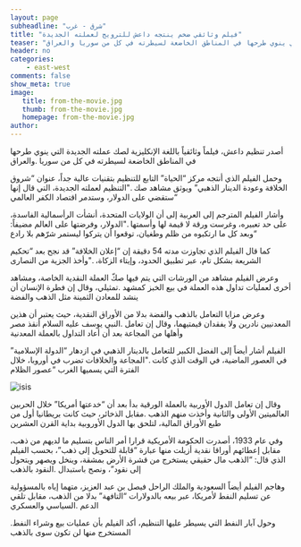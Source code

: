 ```yaml
---
layout: page
subheadline: "شرق - غرب"
title: "فيلم وثائقي ضخم ينتجه داعش للترويج لعملته الجديدة"
teaser: "أصدر تنظيم داعش، فيلماً وثائقياً باللغة الإنكليزية لصك عملته الجديدة التي ينوي طرحها في المناطق الخاضعة لسيطرته في كل من سوريا والعراق"
header: no
categories:
    - east-west
comments: false
show_meta: true
image:
   title: from-the-movie.jpg
   thumb: from-the-movie.jpg
   homepage: from-the-movie.jpg
author:
---
```




أصدر تنظيم داعش، فيلماً وثائقياً باللغة الإنكليزية لصك عملته الجديدة التي ينوي طرحها في المناطق الخاضعة لسيطرته في كل من سوريا .والعراق

وحمل الفيلم الذي أنتجه مركز “الحياة” التابع للتنظيم بتقنيات عالية جداً، عنوان “شروق الخلافة وعودة الدينار الذهبي” ويوثق مشاهد صك ."التنظيم لعملته الجديدة، التي قال إنها “ستقضي على الدولار، وستدمر اقتصاد الكفر العالمي

وأشار الفيلم المترجم إلى العربية إلى أن الولايات المتحدة، أنشأت الرأسمالية الفاسدة، على حد تعبيره، وغرست ورقة لا قيمة لها وأسمتها ."الدولار، وفرضتها على العالم مضيفاً: “وبعد كل ما ارتكبوه من ظلم وطغيان، توقعوا أن يتركوا ليستمر شرّهم بلا رادع

كما قال الفيلم الذي تجاوزت مدته 54 دقيقة إن “إعلان الخلافة” قد نجح بعد “تحكيم الشريعة بشكل تام، عبر تطبيق الحدود، وإيتاء الزكاة، ."وأخذ الجزية من النصارى

وعرض الفيلم مشاهد من الورشات التي يتم فيها صكّ العملة النقدية الخاصة، ومشاهد أخرى لعمليات تداول هذه العملة في بيع الخبز كمشهد .تمثيلي، وقال إن فطرة الإنسان أن ينشد للمعادن الثمينة مثل الذهب والفضة

وعرض مزايا التعامل بالذهب والفضة بدلا من الأوراق النقدية، حيث يعتبر أن هذين المعدنيين نادرين ولا يفقدان قيمتيهما، وقال إن تعامل .النبي يوسف عليه السلام أنقذ مصر وأهلها من المجاعة بعد أن أعاد التداول بالعملة المعدنية

الفيلم أشار أيضاً إلى الفضل الكبير للتعامل بالدينار الذهبي في ازدهار “الدولة الإسلامية” في العصور الماضية، في الوقت الذي كانت ."المجاعة والخلافات تضرب في أوروبا، خلال الفترة التي يسميها الغرب “عصور الظلام

<img src="{{ site.url }}/images/isis-money.jpg" alt="isis"/>



وقال إن تعامل الدول الأوربية بالعملة الورقية بدأ بعد أن “خدعتها أمريكا” خلال الحربين العالميتين الأولى والثانية وأخذت منهم الذهب .مقابل الذخائر، حيث كانت بريطانيا أول من طبع الأوراق المالية، لتلحق بها الدول الأوروبية بداية القرن العشرين

وفي عام 1933، أصدرت الحكومة الأمريكية قرارا أمر الناس بتسليم ما لديهم من ذهب، مقابل إعطائهم أوراقا نقدية أزيلت منها عبارة “قابلة للتحويل إلى ذهب”، بحسب الفيلم الذي قال: “الذهب مال حقيقي يستخرج من قشرة الأرض بمشقة، وينخل ويصهر ويتحول إلى نقود”، ونصح باستبدال .النقود بالذهب

وهاجم الفيلم أيضاً السعودية والملك الراحل فيصل بن عبد العزيز، متهما إياه بالمسؤولية عن تسليم النفط لأمريكا، عبر بيعه بالدولارات “التافهة” بدلا من الذهب، مقابل تلقي الدعم .السياسي والعسكري

.وحول آبار النفط التي يسيطر عليها التنظيم، أكد الفيلم بأن عمليات بيع وشراء النفط المستخرج منها لن تكون سوى بالذهب
